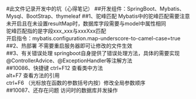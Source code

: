 #此文件记录开发中的坑（心得笔记）
##开发组件：SpringBoot、Mybatis、Mysql、BootStrap、thymeleaf
##1、驼峰匹配
Mybatis中的驼峰匹配需要注意 <br>
未开启且在未设置resultMap时，数据库字段需要与model中属性相同 <br>
驼峰匹配指的是字段xxx_xxx与xxxXxx匹配 <br>
开启指令：mybatis.configuration.map-underscore-to-camel-case=true
##2、热部署
不需要重启服务器即可让修改的文件生效 <br>
##3、有关错误处理
springboot自身提供了错误处理方法，具体的需要实现@ControllerAdvice、@ExceptionHandler等注解方法<br>
##10086、快捷键
ctrl+F12 查看类中方法 <br>
alt+F7 查看方法的引用 <br>
ctrl+F6 （光标放在函数的参数括号内按）修改全局参数顺序 <br>
##10087、还存在问题
访问时的数据库并发操作<br>